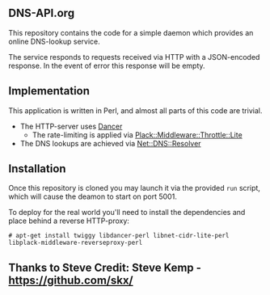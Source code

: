 
DNS-API.org
-----------

This repository contains the code for a simple daemon which provides
an online DNS-lookup service.

The service responds to requests received via HTTP with a JSON-encoded
response.   In the event of error this response will be empty.


Implementation
--------------

This application is written in Perl, and almost all parts of this code are
trivial.

* The HTTP-server uses [Dancer](http://search.cpan.org/dist/Dancer/)
     * The rate-limiting is applied via [Plack::Middleware::Throttle::Lite](http://search.cpan.org/perldoc?Plack%3A%3AMiddleware%3A%3AThrottle%3A%3ALite)
* The DNS lookups are achieved via [Net::DNS::Resolver](http://search.cpan.org/perldoc?Net%3A%3ADNS%3A%3AResolver)


Installation
------------

Once this repository is cloned you may launch it via the provided
`run` script, which will cause the deamon to start on port 5001.

To deploy for the real world you'll need to install the dependencies
and place behind a reverse HTTP-proxy:

    # apt-get install twiggy libdancer-perl libnet-cidr-lite-perl libplack-middleware-reverseproxy-perl

Thanks to Steve
Credit: Steve Kemp - https://github.com/skx/
--
